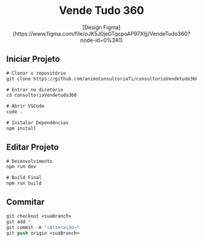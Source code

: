 <h1 align="center">
  Vende Tudo 360
</h1>
<p align="center">[Design Figma](https://www.figma.com/file/oJK5J0je0TqcpoAP97Xljj/VendeTudo360?node-id=0%3A1)</p> 

## Iniciar Projeto

```cl
# Clonar o repositório
git clone https://github.com/animoConsultoriaTi/consultoriaVendetudo360.git

# Entrar no diretório
cd consultoriaVendetudo360

# Abrir VSCode
code .

# Instalar Dependências
npm install
```

## Editar Projeto

```cl
# Desenvolvimento
npm run dev

# Build Final
npm run build
```

## Commitar

```cl
git checkout <suaBranch>
git add *
git commit -m "<Alteração>"
git push origin <suaBranch>
```
